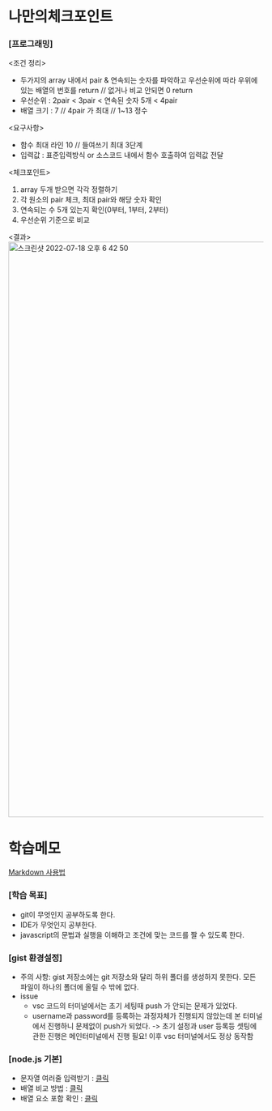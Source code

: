 # 나만의체크포인트
### [프로그래밍]

<조건 정리>
- 두가지의 array 내에서 pair & 연속되는 숫자를 파악하고 우선순위에 따라 우위에 있는 배열의 번호를 return // 없거나 비교 안되면 0 return
- 우선순위 : 2pair < 3pair < 연속된 숫자 5개 < 4pair
- 배열 크기 : 7 // 4pair 가 최대 // 1~13 정수

<요구사항>
- 함수 최대 라인 10 // 들여쓰기 최대 3단계
- 입력값 : 표준입력방식 or 소스코드 내에서 함수 호출하여 입력값 전달

<체크포인트>
1. array 두개 받으면 각각 정렬하기
2. 각 원소의 pair 체크, 최대 pair와 해당 숫자 확인
3. 연속되는 수 5개 있는지 확인(0부터, 1부터, 2부터)
4. 우선순위 기준으로 비교

<결과>
<img width="1137" alt="스크린샷 2022-07-18 오후 6 42 50" src="https://user-images.githubusercontent.com/82504981/179485763-8d4f47b9-1de7-448d-825e-89a21c2531f1.png">


# 학습메모
[Markdown 사용법](https://heropy.blog/2017/09/30/markdown/)

### [학습 목표]
- git이 무엇인지 공부하도록 한다.
- IDE가 무엇인지 공부한다.
- javascript의 문법과 실행을 이해하고 조건에 맞는 코드를 짤 수 있도록 한다.

### [gist 환경설정]
- 주의 사항: gist 저장소에는 git 저장소와 달리 하위 폴더를 생성하지 못한다. 모든 파일이 하나의 폴더에 올릴 수 밖에 없다.
- issue 
    - vsc 코드의 터미널에서는 초기 세팅때 push 가 안되는 문제가 있었다. 
    - username과 password를 등록하는 과정자체가 진행되지 않았는데 본 터미널에서 진행하니 문제없이 push가 되었다. 
    -> 초기 설정과 user 등록등 셋팅에 관한 진행은 메인터미널에서 진행 필요! 이후 vsc 터미널에서도 정상 동작함

### [node.js 기본]
- 문자열 여러줄 입력받기 : [클릭](https://velog.io/@exploit017/%EB%B0%B1%EC%A4%80Node.js-Node.js-%EC%9E%85%EB%A0%A5-%EB%B0%9B%EA%B8%B0)
- 배열 비교 방법 : [클릭](https://all-dev-kang.tistory.com/entry/%EC%9E%90%EB%B0%94%EC%8A%A4%ED%81%AC%EB%A6%BD%ED%8A%B8-%EB%B0%B0%EC%97%B4-%EB%B9%84%EA%B5%90%ED%95%98%EB%8A%94-3%EA%B0%80%EC%A7%80-%EB%B0%A9%EB%B2%95-%ED%98%95%EB%8B%98%EC%9D%98-%EC%86%94%EB%A3%A8%EC%85%98)
- 배열 요소 포함 확인 : [클릭](https://ithub.tistory.com/297)
